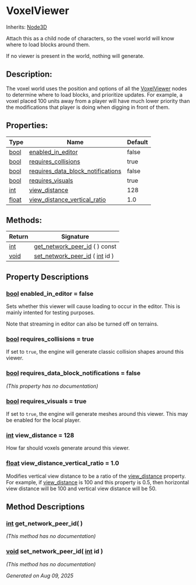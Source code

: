 # VoxelViewer

Inherits: [Node3D](https://docs.godotengine.org/en/stable/classes/class_node3d.html)

Attach this as a child node of characters, so the voxel world will know where to load blocks around them.

If no viewer is present in the world, nothing will generate.

## Description: 

The voxel world uses the position and options of all the [VoxelViewer](VoxelViewer.md) nodes to determine where to load blocks, and prioritize updates. For example, a voxel placed 100 units away from a player will have much lower priority than the modifications that player is doing when digging in front of them.

## Properties: 


Type                                                                      | Name                                                                       | Default 
------------------------------------------------------------------------- | -------------------------------------------------------------------------- | --------
[bool](https://docs.godotengine.org/en/stable/classes/class_bool.html)    | [enabled_in_editor](#i_enabled_in_editor)                                  | false   
[bool](https://docs.godotengine.org/en/stable/classes/class_bool.html)    | [requires_collisions](#i_requires_collisions)                              | true    
[bool](https://docs.godotengine.org/en/stable/classes/class_bool.html)    | [requires_data_block_notifications](#i_requires_data_block_notifications)  | false   
[bool](https://docs.godotengine.org/en/stable/classes/class_bool.html)    | [requires_visuals](#i_requires_visuals)                                    | true    
[int](https://docs.godotengine.org/en/stable/classes/class_int.html)      | [view_distance](#i_view_distance)                                          | 128     
[float](https://docs.godotengine.org/en/stable/classes/class_float.html)  | [view_distance_vertical_ratio](#i_view_distance_vertical_ratio)            | 1.0     
<p></p>

## Methods: 


Return                                                                | Signature                                                                                                                  
--------------------------------------------------------------------- | ---------------------------------------------------------------------------------------------------------------------------
[int](https://docs.godotengine.org/en/stable/classes/class_int.html)  | [get_network_peer_id](#i_get_network_peer_id) ( ) const                                                                    
[void](#)                                                             | [set_network_peer_id](#i_set_network_peer_id) ( [int](https://docs.godotengine.org/en/stable/classes/class_int.html) id )  
<p></p>

## Property Descriptions

### [bool](https://docs.godotengine.org/en/stable/classes/class_bool.html)<span id="i_enabled_in_editor"></span> **enabled_in_editor** = false

Sets whether this viewer will cause loading to occur in the editor. This is mainly intented for testing purposes.

Note that streaming in editor can also be turned off on terrains.

### [bool](https://docs.godotengine.org/en/stable/classes/class_bool.html)<span id="i_requires_collisions"></span> **requires_collisions** = true

If set to `true`, the engine will generate classic collision shapes around this viewer.

### [bool](https://docs.godotengine.org/en/stable/classes/class_bool.html)<span id="i_requires_data_block_notifications"></span> **requires_data_block_notifications** = false

*(This property has no documentation)*

### [bool](https://docs.godotengine.org/en/stable/classes/class_bool.html)<span id="i_requires_visuals"></span> **requires_visuals** = true

If set to `true`, the engine will generate meshes around this viewer. This may be enabled for the local player.

### [int](https://docs.godotengine.org/en/stable/classes/class_int.html)<span id="i_view_distance"></span> **view_distance** = 128

How far should voxels generate around this viewer.

### [float](https://docs.godotengine.org/en/stable/classes/class_float.html)<span id="i_view_distance_vertical_ratio"></span> **view_distance_vertical_ratio** = 1.0

Modifies vertical view distance to be a ratio of the [view_distance](VoxelViewer.md#i_view_distance) property. For example, if [view_distance](VoxelViewer.md#i_view_distance) is 100 and this property is 0.5, then horizontal view distance will be 100 and vertical view distance will be 50.

## Method Descriptions

### [int](https://docs.godotengine.org/en/stable/classes/class_int.html)<span id="i_get_network_peer_id"></span> **get_network_peer_id**( ) 

*(This method has no documentation)*

### [void](#)<span id="i_set_network_peer_id"></span> **set_network_peer_id**( [int](https://docs.godotengine.org/en/stable/classes/class_int.html) id ) 

*(This method has no documentation)*

_Generated on Aug 09, 2025_

